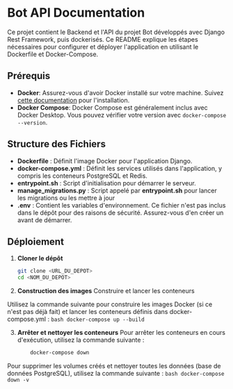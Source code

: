 # Bot API Documentation

Ce projet contient le Backend et l'API du projet Bot développés avec Django Rest Framework, puis dockerisés. Ce README explique les étapes nécessaires pour configurer et déployer l'application en utilisant le Dockerfile et Docker-Compose.

## Prérequis

- **Docker**: Assurez-vous d'avoir Docker installé sur votre machine. Suivez [cette documentation](https://docs.docker.com/get-docker/) pour l'installation.
- **Docker Compose**: Docker Compose est généralement inclus avec Docker Desktop. Vous pouvez vérifier votre version avec `docker-compose --version`.

## Structure des Fichiers

- **Dockerfile** : Définit l'image Docker pour l'application Django.
- **docker-compose.yml** : Définit les services utilisés dans l'application, y compris les conteneurs PostgreSQL et Redis.
- **entrypoint.sh** : Script d'initialisation pour démarrer le serveur.
- **manage_migrations.py** : Script appelé par **entrypoint.sh** pour lancer les migrations ou les mettre à jour
- **.env** : Contient les variables d'environnement. Ce fichier n'est pas inclus dans le dépôt pour des raisons de sécurité. Assurez-vous d'en créer un avant de démarrer.

## Déploiement

1. **Cloner le dépôt**
   ```bash
   git clone <URL_DU_DEPOT>
   cd <NOM_DU_DEPOT>
   ```

2. **Construction des images**
Construire et lancer les conteneurs

Utilisez la commande suivante pour construire les images Docker (si ce n'est pas déjà fait) et lancer les conteneurs définis dans docker-compose.yml :
    ```bash
        docker-compose up --build
    ```

3. **Arrêter et nettoyer les conteneurs**
Pour arrêter les conteneurs en cours d'exécution, utilisez la commande suivante :
    ```bash
        docker-compose down
    ```
Pour supprimer les volumes créés et nettoyer toutes les données (base de données PostgreSQL), utilisez la commande suivante :
    ```bash
        docker-compose down -v
    ```

